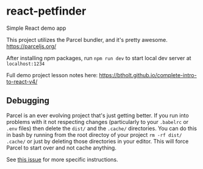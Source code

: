 # react-petfinder
Simple React demo app 

This project utilizes the Parcel bundler, and it's pretty awesome. https://parceljs.org/ 

After installing npm packages, run `npm run dev` to start local dev server at `localhost:1234`

Full demo project lesson notes here: https://btholt.github.io/complete-intro-to-react-v4/

## Debugging

Parcel is an ever evolving project that's just getting better. If you run into problems with it not respecting changes (particularly to your `.babelrc` or `.env` files) then delete the `dist/` and the `.cache/` directories. You can do this in bash by running from the root directoy of your project `rm -rf dist/ .cache/` or just by deleting those directories in your editor. This will force Parcel to start over and not cache anything.

See [this issue](https://github.com/btholt/complete-intro-to-react-v4/issues/3#issuecomment-425124265) for more specific instructions.
